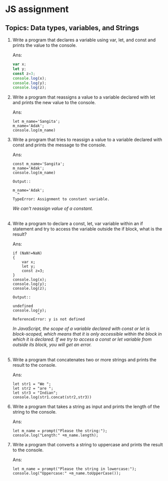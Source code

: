 # JS assignment
## Topics: Data types, variables, and Strings

1. Write a program that declares a variable using var, let, and const and prints the value to the console.

   Ans: 
    ```js
    var x;
    let y;
    const z=3;
    console.log(x);
    console.log(y);
    console.log(z);
    ```
2. Write a program that reassigns a value to a variable declared with let and prints the new value to the console.
    
    Ans: 
    ```
    let m_name='Sangita';
    m_name='Adak';
    console.log(m_name)
    ```

3. Write a program that tries to reassign a value to a variable declared with const and prints the message to the console.

    Ans: 
    ```
    const m_name='Sangita';
    m_name='Adak';
    console.log(m_name)
    ```
    ```
    Output::

    m_name='Adak';
      ^
    TypeError: Assignment to constant variable.
    ```
    *We can't reassign value of a constant.*
    <br><br>

4. Write a program to declare a const, let, var variable within an if statement and try to access the variable outside the if block, what is the result?

    Ans: 
    ```
    if (NaN!=NaN)
    {
        var x;
        let y;
        const z=3;
    }
    console.log(x);
    console.log(y);
    console.log(z);
    ```
     ```
    Output::

    undefined
    console.log(y);
                ^
    ReferenceError: y is not defined
    ```

    *In JavaScript, the scope of a variable declared with const or let is block-scoped, which means that it is only accessible within the block in which it is declared. If we try to access a const or let variable from outside its block, you will get an error.*
    <br><br>

5. Write a program that concatenates two or more strings and prints the result to the console.

    Ans: 
    ```
    let str1 = "We ";
    let str2 = "are ";
    let str3 = "Indian";
    console.log(str1.concat(str2,str3))
    ```


6. Write a program that takes a string as input and prints the length of the string to the console.

    Ans: 
    ```
    let m_name = prompt("Please the string:");
    console.log("Length:" +m_name.length);
    ```

    

7. Write a program that converts a string to uppercase and prints the result to the console.

    Ans: 
    ```
    let m_name = prompt("Please the string in lowercase:");
    console.log("Uppercase:" +m_name.toUpperCase());
    ```

    

